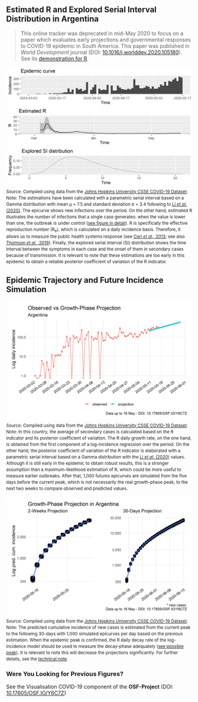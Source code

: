 ## Estimated R and Explored Serial Interval Distribution in Argentina

> This online tracker was deprecated in mid-May 2020 to focus on a paper which evaluates early projections and governmental responses to COVID-19 epidemic in South America. This paper was published in *World Development* journal (DOI: [10.1016/j.worlddev.2020.105180](https://doi.org/10.1016/j.worlddev.2020.105180)). See its [demonstration for R](Early-Responses.md).

[![R](https://raw.githubusercontent.com/bgonzalezbustamante/COVID-19-South-America/master/docs/images/Figures/R_ARG.png)](https://raw.githubusercontent.com/bgonzalezbustamante/COVID-19-South-America/master/docs/images/Figures/R_ARG.png)
<small>Source: Compiled using data from the [Johns Hopkins University CSSE COVID-19 Dataset](https://github.com/CSSEGISandData/COVID-19/tree/master/csse_covid_19_data/csse_covid_19_time_series).</small> <br />
<small>Note: The estimations have been calculated with a parametric serial interval based on a Gamma distribution with mean μ = 7.5 and standard deviation σ = 3.4 following to [Li *et al.* (2020)](https://www.nejm.org/doi/full/10.1056/NEJMoa2001316). The epicurve shows new infections over the period. On the other hand, estimated R illustrates the number of infections that a single case generates: when the value is lower than one, the outbreak is under control ([see figure in detail](https://raw.githubusercontent.com/bgonzalezbustamante/COVID-19-South-America/master/docs/images/Figures/Re_ARG.png)). R is specifically the effective reproduction number (R<sub>e</sub>), which is calculated on a daily incidence basis. Therefore, it allows us to measure the public health systems response (see [Cori *et al*., 2013](https://dx.doi.org/10.1093%2Faje%2Fkwt133); see also [Thomson *et al.*, 2019](https://doi.org/10.1016/j.epidem.2019.100356)). Finally, the explored serial interval (SI) distribution shows the time interval between the symptoms in each case and the onset of them in secondary cases because of transmission. It is relevant to note that these estimations are too early in this epidemic to obtain a reliable posterior coefficient of variation of the R indicator.</small>

## Epidemic Trajectory and Future Incidence Simulation

[![Growth](https://raw.githubusercontent.com/bgonzalezbustamante/COVID-19-South-America/master/docs/images/Projections/growth_ARG.png)](https://raw.githubusercontent.com/bgonzalezbustamante/COVID-19-South-America/master/docs/images/Projections/growth_ARG.png)
<small>Source: Compiled using data from the [Johns Hopkins University CSSE COVID-19 Dataset](https://github.com/CSSEGISandData/COVID-19/tree/master/csse_covid_19_data/csse_covid_19_time_series).</small> <br />
<small>Note: In this country, the average of secondary cases is calculated based on the R indicator and its posterior coefficient of variation. The R daily growth rate, on the one hand, is obtained from the first component of a log-incidence regression over the period. On the other hand, the posterior coefficient of variation of the R indicator is elaborated with a parametric serial interval based on a Gamma distribution with the [Li *et al.* (2020)](https://www.nejm.org/doi/full/10.1056/NEJMoa2001316) values. Although it is still early in the epidemic to obtain robust results, this is a stronger assumption than a maximum-likelihood estimation of R, which could be more useful to measure earlier outbreaks. After that, 1,000 futures epicurves are simulated from the five days before the current peak, which is not necessarily the real growth-phase peak, to the next two weeks to compare observed and predicted values.</small>

[![Projection](https://raw.githubusercontent.com/bgonzalezbustamante/COVID-19-South-America/master/docs/images/Projections/proj_ARG.png)](https://raw.githubusercontent.com/bgonzalezbustamante/COVID-19-South-America/master/docs/images/Projections/proj_ARG.png)
<small>Source: Compiled using data from the [Johns Hopkins University CSSE COVID-19 Dataset](https://github.com/CSSEGISandData/COVID-19/tree/master/csse_covid_19_data/csse_covid_19_time_series).</small> <br />
<small>Note: The predicted cumulative incidence of new cases is estimated from the current peak to the following 30-days with 1,000 simulated epicurves per day based on the previous estimation. When the epidemic peak is confirmed, the R daily decay rate of the log-incidence model should be used to measure the decay-phase adequately ([see possible peak](https://raw.githubusercontent.com/bgonzalezbustamante/COVID-19-South-America/master/docs/images/Projections/peak_ARG.png)). It is relevant to note this will decrease the projections significantly. For further details, see the [technical note](technical-note.md).</small>

### Were You Looking for Previous Figures?

See the Visualisation COVID-19 component of the **OSF-Project** (DOI: [10.17605/OSF.IO/Y6C7Z](http://doi.org/10.17605/OSF.IO/Y6C7Z))
